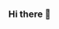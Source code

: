 ### Hi there 👋
[default]: https://github-readme-stats.vercel.app/api?username=alvalens&show_icons=true&hide=contribs,prs&cache_seconds=86400&theme=default
<!--
**Alvalens/Alvalens** is a ✨ _special_ ✨ repository because its `README.md` (this file) appears on your GitHub profile.

Here are some ideas to get you started:

- 🔭 I’m currently working on ...
- 🌱 I’m currently learning ...
- 👯 I’m looking to collaborate on ...
- 🤔 I’m looking for help with ...
- 💬 Ask me about ...
- 📫 How to reach me: ...
- 😄 Pronouns: ...
- ⚡ Fun fact: ...
-->
